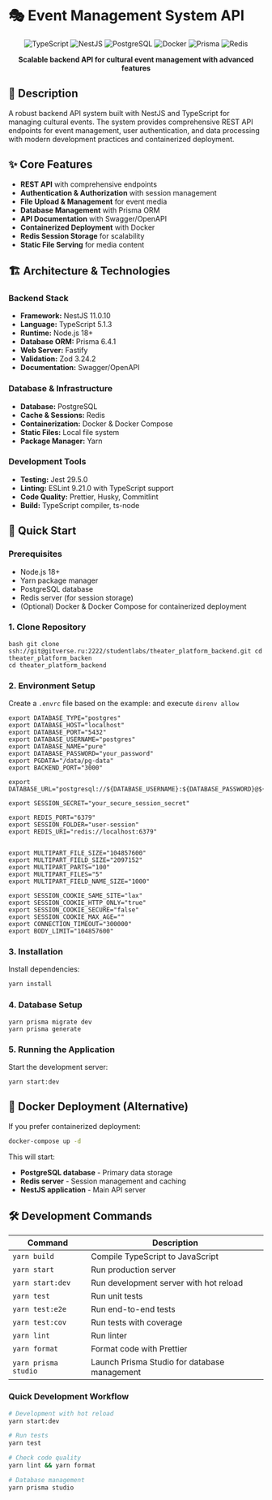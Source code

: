 # 🎭 Event Management System API

<div align="center">

![TypeScript](https://img.shields.io/badge/TypeScript-007ACC?style=for-the-badge&logo=typescript&logoColor=white)
![NestJS](https://img.shields.io/badge/NestJS-E0234E?style=for-the-badge&logo=nestjs&logoColor=white)
![PostgreSQL](https://img.shields.io/badge/PostgreSQL-316192?style=for-the-badge&logo=postgresql&logoColor=white)
![Docker](https://img.shields.io/badge/Docker-2496ED?style=for-the-badge&logo=docker&logoColor=white)
![Prisma](https://img.shields.io/badge/Prisma-3982CE?style=for-the-badge&logo=Prisma&logoColor=white)
![Redis](https://img.shields.io/badge/Redis-DC382D?style=for-the-badge&logo=redis&logoColor=white)

**Scalable backend API for cultural event management with advanced features**

</div>

## 📖 Description

A robust backend API system built with NestJS and TypeScript for managing cultural events. The system provides comprehensive REST API endpoints for event management, user authentication, and data processing with modern development practices and containerized deployment.

## ✨ Core Features

- **REST API** with comprehensive endpoints
- **Authentication & Authorization** with session management
- **File Upload & Management** for event media
- **Database Management** with Prisma ORM
- **API Documentation** with Swagger/OpenAPI
- **Containerized Deployment** with Docker
- **Redis Session Storage** for scalability
- **Static File Serving** for media content

## 🏗️ Architecture & Technologies

### Backend Stack
- **Framework:** NestJS 11.0.10
- **Language:** TypeScript 5.1.3
- **Runtime:** Node.js 18+
- **Database ORM:** Prisma 6.4.1
- **Web Server:** Fastify
- **Validation:** Zod 3.24.2
- **Documentation:** Swagger/OpenAPI

### Database & Infrastructure
- **Database:** PostgreSQL
- **Cache & Sessions:** Redis
- **Containerization:** Docker & Docker Compose
- **Static Files:** Local file system
- **Package Manager:** Yarn

### Development Tools
- **Testing:** Jest 29.5.0
- **Linting:** ESLint 9.21.0 with TypeScript support
- **Code Quality:** Prettier, Husky, Commitlint
- **Build:** TypeScript compiler, ts-node

## 🚀 Quick Start

### Prerequisites
- Node.js 18+
- Yarn package manager
- PostgreSQL database
- Redis server (for session storage)
- (Optional) Docker & Docker Compose for containerized deployment

### 1. Clone Repository
```aiignore
bash git clone ssh://git@gitverse.ru:2222/studentlabs/theater_platform_backend.git cd theater_platform_backen
cd theater_platform_backend
```

### 2. Environment Setup
Create a `.envrc` file based on the example: and execute `direnv allow`

```
export DATABASE_TYPE="postgres"
export DATABASE_HOST="localhost"
export DATABASE_PORT="5432"
export DATABASE_USERNAME="postgres"
export DATABASE_NAME="pure"
export DATABASE_PASSWORD="your_password"
export PGDATA="/data/pg-data"
export BACKEND_PORT="3000"

export DATABASE_URL="postgresql://${DATABASE_USERNAME}:${DATABASE_PASSWORD}@${DATABASE_HOST}:${DATABASE_PORT}/${DATABASE_NAME}"

export SESSION_SECRET="your_secure_session_secret"

export REDIS_PORT="6379"
export SESSION_FOLDER="user-session"
export REDIS_URI="redis://localhost:6379"


export MULTIPART_FILE_SIZE="104857600"
export MULTIPART_FIELD_SIZE="2097152"
export MULTIPART_PARTS="100"
export MULTIPART_FILES="5"
export MULTIPART_FIELD_NAME_SIZE="1000"

export SESSION_COOKIE_SAME_SITE="lax"
export SESSION_COOKIE_HTTP_ONLY="true"
export SESSION_COOKIE_SECURE="false"
export SESSION_COOKIE_MAX_AGE=""
export CONNECTION_TIMEOUT="300000"
export BODY_LIMIT="104857600"

```
### 3. Installation
Install dependencies:

```bash
yarn install
```

### 4. Database Setup

```
yarn prisma migrate dev
yarn prisma generate
```


### 5. Running the Application
   Start the development server:

```aiignore
yarn start:dev
```

## 🐳 Docker Deployment (Alternative)
If you prefer containerized deployment:
``` bash
docker-compose up -d
```
This will start:
- **PostgreSQL database** - Primary data storage
- **Redis server** - Session management and caching
- **NestJS application** - Main API server

## 🛠️ Development Commands

| Command | Description |
| --- | --- |
| `yarn build` | Compile TypeScript to JavaScript |
| `yarn start` | Run production server |
| `yarn start:dev` | Run development server with hot reload |
| `yarn test` | Run unit tests |
| `yarn test:e2e` | Run end-to-end tests |
| `yarn test:cov` | Run tests with coverage |
| `yarn lint` | Run linter |
| `yarn format` | Format code with Prettier |
| `yarn prisma studio` | Launch Prisma Studio for database management |
### Quick Development Workflow
``` bash
# Development with hot reload
yarn start:dev

# Run tests
yarn test

# Check code quality
yarn lint && yarn format

# Database management
yarn prisma studio
```

